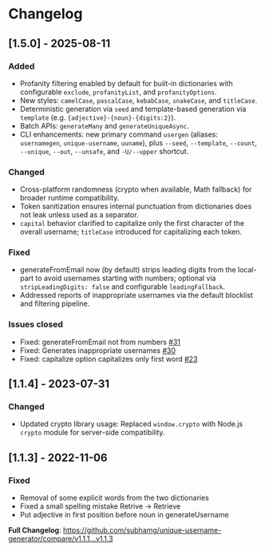 # Changelog

## [1.5.0] - 2025-08-11

### Added
- Profanity filtering enabled by default for built-in dictionaries with configurable `exclude`, `profanityList`, and `profanityOptions`.
- New styles: `camelCase`, `pascalCase`, `kebabCase`, `snakeCase`, and `titleCase`.
- Deterministic generation via `seed` and template-based generation via `template` (e.g. `{adjective}-{noun}-{digits:2}`).
- Batch APIs: `generateMany` and `generateUniqueAsync`.
- CLI enhancements: new primary command `usergen` (aliases: `usernamegen`, `unique-username`, `uuname`), plus `--seed`, `--template`, `--count`, `--unique`, `--out`, `--unsafe`, and `-U/--upper` shortcut.

### Changed
- Cross-platform randomness (crypto when available, Math fallback) for broader runtime compatibility.
- Token sanitization ensures internal punctuation from dictionaries does not leak unless used as a separator.
- `capital` behavior clarified to capitalize only the first character of the overall username; `titleCase` introduced for capitalizing each token.

### Fixed
- generateFromEmail now (by default) strips leading digits from the local-part to avoid usernames starting with numbers; optional via `stripLeadingDigits: false` and configurable `leadingFallback`.
- Addressed reports of inappropriate usernames via the default blocklist and filtering pipeline.

### Issues closed
- Fixed: generateFromEmail not from numbers [#31](https://github.com/subhamg/unique-username-generator/issues/31)
- Fixed: Generates inappropriate usernames [#30](https://github.com/subhamg/unique-username-generator/issues/30)
- Fixed: capitalize option capitalizes only first word [#23](https://github.com/subhamg/unique-username-generator/issues/23)

## [1.1.4] - 2023-07-31

### Changed

- Updated crypto library usage: Replaced `window.crypto` with Node.js `crypto` module for server-side compatibility.

## [1.1.3] - 2022-11-06

### Fixed

- Removal of some explicit words from the two dictionaries
- Fixed a small spelling mistake Retrive -> Retrieve
- Put adjective in first position before noun in generateUsername

**Full Changelog**: https://github.com/subhamg/unique-username-generator/compare/v1.1.1...v1.1.3
